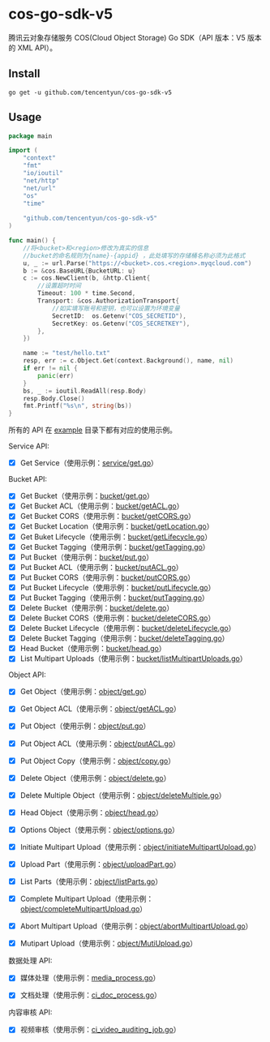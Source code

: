 # cos-go-sdk-v5

腾讯云对象存储服务 COS(Cloud Object Storage) Go SDK（API 版本：V5 版本的 XML API）。

## Install

`go get -u github.com/tencentyun/cos-go-sdk-v5`


## Usage

```go
package main

import (
	"context"
	"fmt"
	"io/ioutil"
	"net/http"
	"net/url"
	"os"
	"time"
	
	"github.com/tencentyun/cos-go-sdk-v5"
)

func main() {
	//将<bucket>和<region>修改为真实的信息
	//bucket的命名规则为{name}-{appid} ，此处填写的存储桶名称必须为此格式
	u, _ := url.Parse("https://<bucket>.cos.<region>.myqcloud.com")
	b := &cos.BaseURL{BucketURL: u}
	c := cos.NewClient(b, &http.Client{
		//设置超时时间
		Timeout: 100 * time.Second,
		Transport: &cos.AuthorizationTransport{
			//如实填写账号和密钥，也可以设置为环境变量
			SecretID:  os.Getenv("COS_SECRETID"),
			SecretKey: os.Getenv("COS_SECRETKEY"),
		},
	})

	name := "test/hello.txt"
	resp, err := c.Object.Get(context.Background(), name, nil)
	if err != nil {
		panic(err)
	}
	bs, _ := ioutil.ReadAll(resp.Body)
	resp.Body.Close()
	fmt.Printf("%s\n", string(bs))
}
```

所有的 API 在 [example](./example/) 目录下都有对应的使用示例。

Service API:

* [x] Get Service（使用示例：[service/get.go](./example/service/get.go)）

Bucket API:

* [x] Get Bucket（使用示例：[bucket/get.go](./example/bucket/get.go)）
* [x] Get Bucket ACL（使用示例：[bucket/getACL.go](./example/bucket/getACL.go)）
* [x] Get Bucket CORS（使用示例：[bucket/getCORS.go](./example/bucket/getCORS.go)）
* [x] Get Bucket Location（使用示例：[bucket/getLocation.go](./example/bucket/getLocation.go)）
* [x] Get Buket Lifecycle（使用示例：[bucket/getLifecycle.go](./example/bucket/getLifecycle.go)）
* [x] Get Bucket Tagging（使用示例：[bucket/getTagging.go](./example/bucket/getTagging.go)）
* [x] Put Bucket（使用示例：[bucket/put.go](./example/bucket/put.go)）
* [x] Put Bucket ACL（使用示例：[bucket/putACL.go](./example/bucket/putACL.go)）
* [x] Put Bucket CORS（使用示例：[bucket/putCORS.go](./example/bucket/putCORS.go)）
* [x] Put Bucket Lifecycle（使用示例：[bucket/putLifecycle.go](./example/bucket/putLifecycle.go)）
* [x] Put Bucket Tagging（使用示例：[bucket/putTagging.go](./example/bucket/putTagging.go)）
* [x] Delete Bucket（使用示例：[bucket/delete.go](./example/bucket/delete.go)）
* [x] Delete Bucket CORS（使用示例：[bucket/deleteCORS.go](./example/bucket/deleteCORS.go)）
* [x] Delete Bucket Lifecycle（使用示例：[bucket/deleteLifecycle.go](./example/bucket/deleteLifecycle.go)）
* [x] Delete Bucket Tagging（使用示例：[bucket/deleteTagging.go](./example/bucket/deleteTagging.go)）
* [x] Head Bucket（使用示例：[bucket/head.go](./example/bucket/head.go)）
* [x] List Multipart Uploads（使用示例：[bucket/listMultipartUploads.go](./example/bucket/listMultipartUploads.go)）

Object API:

* [x] Get Object（使用示例：[object/get.go](./example/object/get.go)）
* [x] Get Object ACL（使用示例：[object/getACL.go](./example/object/getACL.go)）
* [x] Put Object（使用示例：[object/put.go](./example/object/put.go)）
* [x] Put Object ACL（使用示例：[object/putACL.go](./example/object/putACL.go)）
* [x] Put Object Copy（使用示例：[object/copy.go](./example/object/copy.go)）
* [x] Delete Object（使用示例：[object/delete.go](./example/object/delete.go)）
* [x] Delete Multiple Object（使用示例：[object/deleteMultiple.go](./example/object/deleteMultiple.go)）
* [x] Head Object（使用示例：[object/head.go](./example/object/head.go)）
* [x] Options Object（使用示例：[object/options.go](./example/object/options.go)）
* [x] Initiate Multipart Upload（使用示例：[object/initiateMultipartUpload.go](./example/object/initiateMultipartUpload.go)）
* [x] Upload Part（使用示例：[object/uploadPart.go](./example/object/uploadPart.go)）
* [x] List Parts（使用示例：[object/listParts.go](./example/object/listParts.go)）
* [x] Complete Multipart Upload（使用示例：[object/completeMultipartUpload.go](./example/object/completeMultipartUpload.go)）
* [x] Abort Multipart Upload（使用示例：[object/abortMultipartUpload.go](./example/object/abortMultipartUpload.go)）
* [x] Mutipart Upload（使用示例：[object/MutiUpload.go](./example/object/MutiUpload.go)）


数据处理 API:

* [x] 媒体处理（使用示例：[media_process.go](./example/media_process/media_process.go)）
* [x] 文档处理（使用示例：[ci_doc_process.go](./example/doc_process/ci_doc_process.go)）


内容审核 API:

* [x] 视频审核（使用示例：[ci_video_auditing_job.go](./example/content_auditing/ci_video_auditing_job.go)）